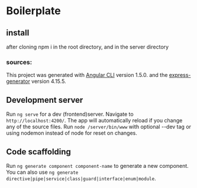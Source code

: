 # Boilerplate
## install
after cloning npm i in the root directory, and in the server directory

### sources:
This project was generated with [Angular CLI](https://github.com/angular/angular-cli) version 1.5.0.
and the [express-generator](https://github.com/expressjs/generator) version 4.15.5.
## Development server

Run `ng serve` for a dev (frontend)server. Navigate to `http://localhost:4200/`. The app will automatically reload if you change any of the source files.
Run `node /server/bin/www` with optional --dev tag or using nodemon instead of node for reset on changes.
## Code scaffolding

Run `ng generate component component-name` to generate a new component. You can also use `ng generate directive|pipe|service|class|guard|interface|enum|module`.
